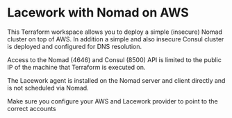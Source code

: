 # Lacework with Nomad on AWS

This Terraform workspace allows you to deploy a simple (insecure) Nomad cluster on top of AWS.
In addition a simple and also insecure Consul cluster is deployed and configured for DNS resolution.

Access to the Nomad (4646) and Consul (8500) API is limited to the public IP of the machine that Terraform is executed on.

The Lacework agent is installed on the Nomad server and client directly and is not scheduled via Nomad.

Make sure you configure your AWS and Lacework provider to point to the correct accounts